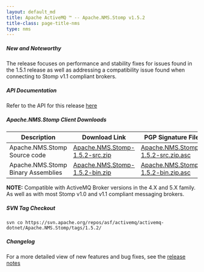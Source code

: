 ```yaml
---
layout: default_md
title: Apache ActiveMQ ™ -- Apache.NMS.Stomp v1.5.2 
title-class: page-title-nms
type: nms
---
```


##### New and Noteworthy

The release focuses on performance and stability fixes for issues found in the 1.5.1 release as well as addressing a compatibility issue found when connecting to Stomp v1.1 compliant brokers.

##### API Documentation

Refer to the API for this release [here](nms-Index/Site/NavigationIndex/Site/Navigation/Index/Site/Navigation/api.md)

##### Apache.NMS.Stomp Client Downloads

|Description|Download Link|PGP Signature File|Version|
|---|---|---|---|
|Apache.NMS.Stomp Source code|[Apache.NMS.Stomp-1.5.2-src.zip](http://www.apache.org/dyn/closer.cgi/activemq/apache-nms/1.5.0/Apache.NMS.Stomp-1.5.2-src.zip)|[Apache.NMS.Stomp-1.5.2-src.zip.asc](http://www.apache.org/dyn/closer.cgi/activemq/apache-nms/1.5.0/Apache.NMS.Stomp-1.5.2-src.zip.asc)|1.5.2.2508|
|Apache.NMS.Stomp Binary Assemblies|[Apache.NMS.Stomp-1.5.2-bin.zip](http://www.apache.org/dyn/closer.cgi/activemq/apache-nms/1.5.0/Apache.NMS.Stomp-1.5.2-bin.zip)|[Apache.NMS.Stomp-1.5.2-bin.zip.asc](http://www.apache.org/dyn/closer.cgi/activemq/apache-nms/1.5.0/Apache.NMS.Stomp-1.5.2-bin.zip.asc)|1.5.2.2508|
  
**NOTE:** Compatible with ActiveMQ Broker versions in the 4.X and 5.X family. As well as with most Stomp v1.0 and v1.1 compliant messaging brokers.

##### SVN Tag Checkout
```
svn co https://svn.apache.org/repos/asf/activemq/activemq-dotnet/Apache.NMS.Stomp/tags/1.5.2/
```
##### Changelog

For a more detailed view of new features and bug fixes, see the [release notes](https://issues.apache.org/jira/secure/ReleaseNote.jspa?projectId=12311201&styleName=Html&version=12316156)


